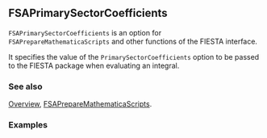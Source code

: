 ## FSAPrimarySectorCoefficients

`FSAPrimarySectorCoefficients` is an option for `FSAPrepareMathematicaScripts` and other functions of the FIESTA interface.

It specifies the value of the `PrimarySectorCoefficients` option to be passed to the FIESTA package when evaluating an integral.

### See also

[Overview](Extra/FeynHelpers.md), [FSAPrepareMathematicaScripts](FSAPrepareMathematicaScripts.md).

### Examples